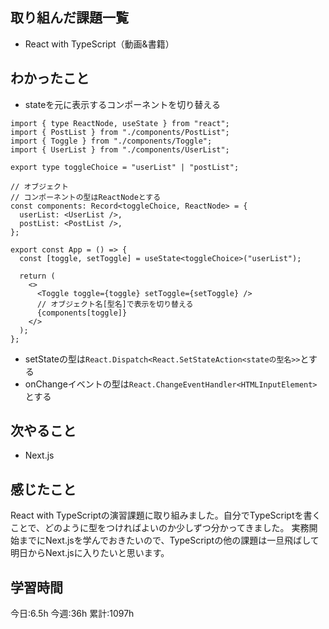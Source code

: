## 取り組んだ課題一覧
- React with TypeScript（動画&書籍）

	
## わかったこと

- stateを元に表示するコンポーネントを切り替える
```
import { type ReactNode, useState } from "react";
import { PostList } from "./components/PostList";
import { Toggle } from "./components/Toggle";
import { UserList } from "./components/UserList";

export type toggleChoice = "userList" | "postList";

// オブジェクト
// コンポーネントの型はReactNodeとする
const components: Record<toggleChoice, ReactNode> = {
  userList: <UserList />,
  postList: <PostList />,
};

export const App = () => {
  const [toggle, setToggle] = useState<toggleChoice>("userList");

  return (
    <>
      <Toggle toggle={toggle} setToggle={setToggle} />
      // オブジェクト名[型名]で表示を切り替える
      {components[toggle]}
    </>
  );
};
```

- setStateの型は`React.Dispatch<React.SetStateAction<stateの型名>>`とする
- onChangeイベントの型は`React.ChangeEventHandler<HTMLInputElement>`とする


## 次やること
- Next.js


## 感じたこと
React with TypeScriptの演習課題に取り組みました。自分でTypeScriptを書くことで、どのように型をつければよいのか少しずつ分かってきました。
実務開始までにNext.jsを学んでおきたいので、TypeScriptの他の課題は一旦飛ばして明日からNext.jsに入りたいと思います。


## 学習時間
今日:6.5h
今週:36h 
累計:1097h